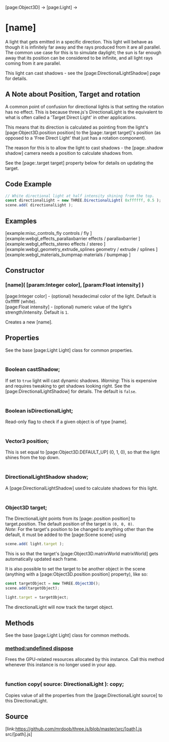 [page:Object3D] → [page:Light] →

# [name]

A light that gets emitted in a specific direction. This light will behave as
though it is infinitely far away and the rays produced from it are all
parallel. The common use case for this is to simulate daylight; the sun is far
enough away that its position can be considered to be infinite, and all light
rays coming from it are parallel.  
  
This light can cast shadows - see the [page:DirectionalLightShadow] page for
details.

## A Note about Position, Target and rotation

A common point of confusion for directional lights is that setting the
rotation has no effect. This is because three.js's DirectionalLight is the
equivalent to what is often called a 'Target Direct Light' in other
applications.  
  
This means that its direction is calculated as pointing from the light's
[page:Object3D.position position] to the [page:.target target]'s position (as
opposed to a 'Free Direct Light' that just has a rotation component).  
  
The reason for this is to allow the light to cast shadows - the [page:.shadow
shadow] camera needs a position to calculate shadows from.  
  
See the [page:.target target] property below for details on updating the
target.

## Code Example

  
```ts  
// White directional light at half intensity shining from the top.  
const directionalLight = new THREE.DirectionalLight( 0xffffff, 0.5 );  
scene.add( directionalLight );  
```  

## Examples

[example:misc_controls_fly controls / fly ]  
[example:webgl_effects_parallaxbarrier effects / parallaxbarrier ]  
[example:webgl_effects_stereo effects / stereo ]  
[example:webgl_geometry_extrude_splines geometry / extrude / splines ]  
[example:webgl_materials_bumpmap materials / bumpmap ]

## Constructor

### [name]( [param:Integer color], [param:Float intensity] )

[page:Integer color] - (optional) hexadecimal color of the light. Default is
0xffffff (white).  
[page:Float intensity] - (optional) numeric value of the light's
strength/intensity. Default is `1`.  
  
Creates a new [name].

## Properties

See the base [page:Light Light] class for common properties.

### <br/> Boolean castShadow; <br/>

If set to `true` light will cast dynamic shadows. *Warning*: This is expensive
and requires tweaking to get shadows looking right. See the
[page:DirectionalLightShadow] for details. The default is `false`.

### <br/> Boolean isDirectionalLight; <br/>

Read-only flag to check if a given object is of type [name].

### <br/> Vector3 position; <br/>

This is set equal to [page:Object3D.DEFAULT_UP] (0, 1, 0), so that the light
shines from the top down.

### <br/> DirectionalLightShadow shadow; <br/>

A [page:DirectionalLightShadow] used to calculate shadows for this light.

### <br/> Object3D target; <br/>

The DirectionalLight points from its [page:.position position] to
target.position. The default position of the target is `(0, 0, 0)`.  
*Note*: For the target's position to be changed to anything other than the default, it must be added to the [page:Scene scene] using 

  
```ts  
scene.add( light.target );  
```  

This is so that the target's [page:Object3D.matrixWorld matrixWorld] gets
automatically updated each frame.  
  
It is also possible to set the target to be another object in the scene
(anything with a [page:Object3D.position position] property), like so:

  
```ts  
const targetObject = new THREE.Object3D();  
scene.add(targetObject);  
  
light.target = targetObject;  
```  

The directionalLight will now track the target object.

## Methods

See the base [page:Light Light] class for common methods.

### [method:undefined dispose]()

Frees the GPU-related resources allocated by this instance. Call this method
whenever this instance is no longer used in your app.

### <br/> function copy( source: DirectionalLight ): copy; <br/>

Copies value of all the properties from the [page:DirectionalLight source] to
this DirectionalLight.

## Source

[link:https://github.com/mrdoob/three.js/blob/master/src/[path].js
src/[path].js]


